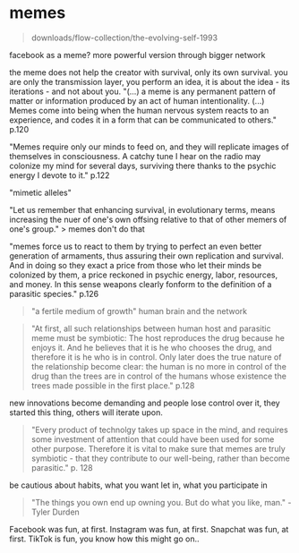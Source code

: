# memes
> downloads/flow-collection/the-evolving-self-1993

facebook as a meme? more powerful version through bigger network

the meme does not help the creator with survival, only its own survival.
you are only the transmission layer, you perform an idea, it is about the idea - its iterations - and not about you.
"(...) a meme is any permanent pattern of matter or information produced by an act of human intentionality. (...)
Memes come into being when the human nervous system reacts to an experience, and codes it in a form that can be communicated to others." p.120

"Memes require only our minds to feed on, and they will replicate images of themselves in consciousness. A catchy tune I hear on the radio may colonize my mind for several days, surviving there thanks to the psychic energy I devote to it."
p.122

"mimetic alleles"

"Let us remember that enhancing survival, in evolutionary terms, means increasing the nuer of one's own offsing relative to that of other memers of one's group." > memes don't do that

"memes force us to react to them by trying to perfect an even better generation of armaments, thus assuring their own replication and survival. And in doing so they exact a price from those who let their minds be colonized by them, a price reckoned in psychic energy, labor, resources, and money. In this sense weapons clearly fonform to the definition of a parasitic species." p.126

> "a fertile medium of growth" human brain and the network



> "At first, all such relationships between human host and parasitic meme must be symbiotic: The host reproduces the drug because he enjoys it. And he believes that it is he who chooses the drug, and therefore it is he who is in control. Only later does the true nature of the relationship become clear: the human is no more in control of the drug than the trees are in control of the humans whose existence the trees made possible in the first place." p.128

new innovations become demanding and people lose control over it, they started this thing, others will iterate upon.

> "Every product of technolgy takes up space in the mind, and requires some investment of attention that could have been used for some other purpose. Therefore it is vital to make sure that memes are truly symbiotic - that they contribute to our well-being, rather than become parasitic." p. 128

be cautious about habits, what you want let in, what you participate in  
> "The things you own end up owning you. But do what you like, man." - Tyler Durden

Facebook was fun, at first. Instagram was fun, at first. Snapchat was fun, at first. TikTok is fun, you know how this might go on..